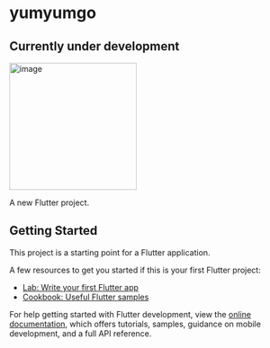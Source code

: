 # yumyumgo

## **Currently under development**

<img width="226" alt="image" src="https://github.com/LeyPopuli/yumyumgo/assets/118773922/4bfbac48-52ad-4baf-9372-598f201c58d6">

A new Flutter project.

## Getting Started

This project is a starting point for a Flutter application.

A few resources to get you started if this is your first Flutter project:

- [Lab: Write your first Flutter app](https://docs.flutter.dev/get-started/codelab)
- [Cookbook: Useful Flutter samples](https://docs.flutter.dev/cookbook)

For help getting started with Flutter development, view the
[online documentation](https://docs.flutter.dev/), which offers tutorials,
samples, guidance on mobile development, and a full API reference.
